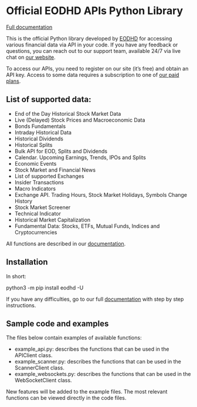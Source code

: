 # Official EODHD APIs Python Library
[Full documentation](https://eodhd.com/financial-apis/python-financial-libraries-and-code-samples/)

This is the official Python library developed by [EODHD](https://eodhd.com) for accessing various financial data via API in your code. If you have any feedback or questions, you can reach out to our support team, available 24/7 via live chat on [our website](https://eodhd.com).

To access our APIs, you need to register on our site (it’s free) and obtain an API key. Access to some data requires a subscription to one of [our paid plans](https://eodhd.com/pricing).

## List of supported data:

* End of the Day Historical Stock Market Data
* Live (Delayed) Stock Prices and Macroeconomic Data
* Bonds Fundamentals
* Intraday Historical Data
* Historical Dividends
* Historical Splits
* Bulk API for EOD, Splits and Dividends
* Calendar. Upcoming Earnings, Trends, IPOs and Splits
* Economic Events
* Stock Market and Financial News
* List of supported Exchanges
* Insider Transactions
* Macro Indicators
* Exchange API. Trading Hours, Stock Market Holidays, Symbols Change History
* Stock Market Screener
* Technical Indicator
* Historical Market Capitalization
* Fundamental Data: Stocks, ETFs, Mutual Funds, Indices and Cryptocurrencies

All functions are described in our [documentation](https://eodhd.com/financial-apis/python-financial-libraries-and-code-samples/).


## Installation

In short:

python3 -m pip install eodhd -U

If you have any difficulties, go to our full [documentation](https://eodhd.com/financial-apis/python-financial-libraries-and-code-samples/) with step by step instructions.

## Sample code and examples

The files below contain examples of available functions:

* example_api.py: describes the functions that can be used in the APIClient class.
* example_scanner.py: describes the functions that can be used in the ScannerClient class.
* example_websockets.py: describes the functions that can be used in the WebSocketClient class.


New features will be added to the example files. The most relevant functions can be viewed directly in the code files.
